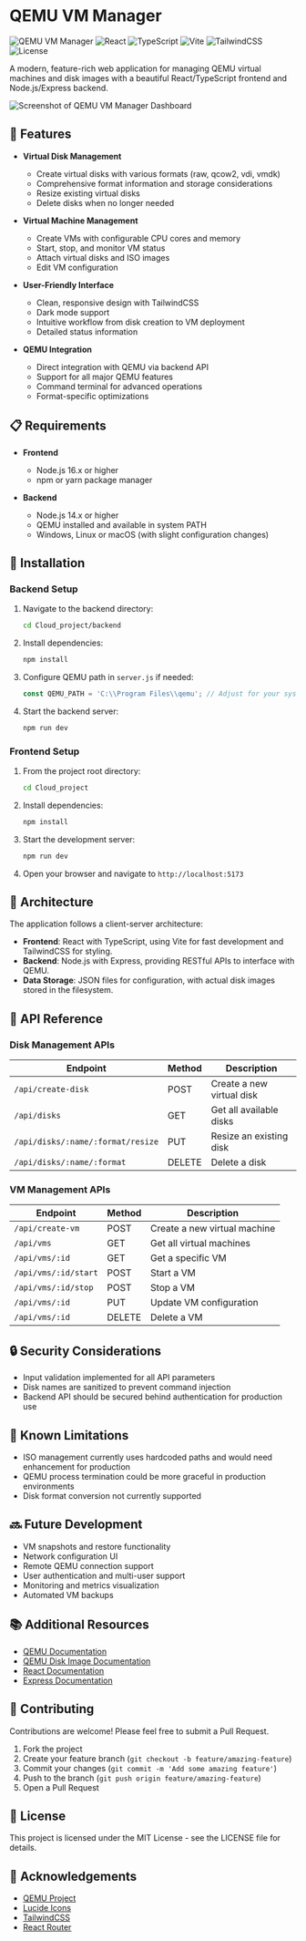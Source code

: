 # QEMU VM Manager

![QEMU VM Manager](https://img.shields.io/badge/QEMU-VM%20Manager-purple)
![React](https://img.shields.io/badge/React-18.3.1-blue)
![TypeScript](https://img.shields.io/badge/TypeScript-5.5.3-blue)
![Vite](https://img.shields.io/badge/Vite-5.4.2-green)
![TailwindCSS](https://img.shields.io/badge/TailwindCSS-3.4.1-cyan)
![License](https://img.shields.io/badge/License-MIT-yellow)

A modern, feature-rich web application for managing QEMU virtual machines and disk images with a beautiful React/TypeScript frontend and Node.js/Express backend.

![Screenshot of QEMU VM Manager Dashboard](https://example.com/screenshot.png)

## 🚀 Features

- **Virtual Disk Management**
  - Create virtual disks with various formats (raw, qcow2, vdi, vmdk)
  - Comprehensive format information and storage considerations
  - Resize existing virtual disks
  - Delete disks when no longer needed

- **Virtual Machine Management**
  - Create VMs with configurable CPU cores and memory
  - Start, stop, and monitor VM status
  - Attach virtual disks and ISO images
  - Edit VM configuration

- **User-Friendly Interface**
  - Clean, responsive design with TailwindCSS
  - Dark mode support
  - Intuitive workflow from disk creation to VM deployment
  - Detailed status information

- **QEMU Integration**
  - Direct integration with QEMU via backend API
  - Support for all major QEMU features
  - Command terminal for advanced operations
  - Format-specific optimizations

## 📋 Requirements

- **Frontend**
  - Node.js 16.x or higher
  - npm or yarn package manager

- **Backend**
  - Node.js 14.x or higher
  - QEMU installed and available in system PATH
  - Windows, Linux or macOS (with slight configuration changes)

## 🔧 Installation

### Backend Setup

1. Navigate to the backend directory:
   ```bash
   cd Cloud_project/backend
   ```

2. Install dependencies:
   ```bash
   npm install
   ```

3. Configure QEMU path in `server.js` if needed:
   ```javascript
   const QEMU_PATH = 'C:\\Program Files\\qemu'; // Adjust for your system
   ```

4. Start the backend server:
   ```bash
   npm run dev
   ```

### Frontend Setup

1. From the project root directory:
   ```bash
   cd Cloud_project
   ```

2. Install dependencies:
   ```bash
   npm install
   ```

3. Start the development server:
   ```bash
   npm run dev
   ```

4. Open your browser and navigate to `http://localhost:5173`

## 🧰 Architecture

The application follows a client-server architecture:

- **Frontend**: React with TypeScript, using Vite for fast development and TailwindCSS for styling.
- **Backend**: Node.js with Express, providing RESTful APIs to interface with QEMU.
- **Data Storage**: JSON files for configuration, with actual disk images stored in the filesystem.

## 📖 API Reference

### Disk Management APIs

| Endpoint | Method | Description |
|----------|--------|-------------|
| `/api/create-disk` | POST | Create a new virtual disk |
| `/api/disks` | GET | Get all available disks |
| `/api/disks/:name/:format/resize` | PUT | Resize an existing disk |
| `/api/disks/:name/:format` | DELETE | Delete a disk |

### VM Management APIs

| Endpoint | Method | Description |
|----------|--------|-------------|
| `/api/create-vm` | POST | Create a new virtual machine |
| `/api/vms` | GET | Get all virtual machines |
| `/api/vms/:id` | GET | Get a specific VM |
| `/api/vms/:id/start` | POST | Start a VM |
| `/api/vms/:id/stop` | POST | Stop a VM |
| `/api/vms/:id` | PUT | Update VM configuration |
| `/api/vms/:id` | DELETE | Delete a VM |

## 🔒 Security Considerations

- Input validation implemented for all API parameters
- Disk names are sanitized to prevent command injection
- Backend API should be secured behind authentication for production use

## 🚨 Known Limitations

- ISO management currently uses hardcoded paths and would need enhancement for production
- QEMU process termination could be more graceful in production environments
- Disk format conversion not currently supported

## 🔜 Future Development

- VM snapshots and restore functionality
- Network configuration UI
- Remote QEMU connection support
- User authentication and multi-user support
- Monitoring and metrics visualization
- Automated VM backups

## 📚 Additional Resources

- [QEMU Documentation](https://www.qemu.org/documentation/)
- [QEMU Disk Image Documentation](https://www.qemu.org/docs/master/system/images.html)
- [React Documentation](https://react.dev/)
- [Express Documentation](https://expressjs.com/)

## 🤝 Contributing

Contributions are welcome! Please feel free to submit a Pull Request.

1. Fork the project
2. Create your feature branch (`git checkout -b feature/amazing-feature`)
3. Commit your changes (`git commit -m 'Add some amazing feature'`)
4. Push to the branch (`git push origin feature/amazing-feature`)
5. Open a Pull Request

## 📄 License

This project is licensed under the MIT License - see the LICENSE file for details.

## 👏 Acknowledgements

- [QEMU Project](https://www.qemu.org/)
- [Lucide Icons](https://lucide.dev/)
- [TailwindCSS](https://tailwindcss.com/)
- [React Router](https://reactrouter.com/)